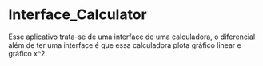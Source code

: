 # Interface_Calculator
Esse aplicativo trata-se de uma interface de uma calculadora, o diferencial além de ter uma interface é que essa calculadora plota gráfico linear e gráfico x^2. 

